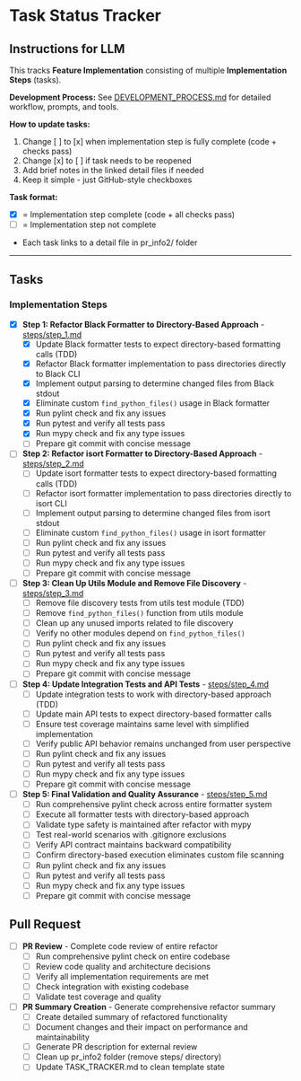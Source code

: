 # Task Status Tracker

## Instructions for LLM

This tracks **Feature Implementation** consisting of multiple **Implementation Steps** (tasks).

**Development Process:** See [DEVELOPMENT_PROCESS.md](./DEVELOPMENT_PROCESS.md) for detailed workflow, prompts, and tools.

**How to update tasks:**
1. Change [ ] to [x] when implementation step is fully complete (code + checks pass)
2. Change [x] to [ ] if task needs to be reopened
3. Add brief notes in the linked detail files if needed
4. Keep it simple - just GitHub-style checkboxes

**Task format:**
- [x] = Implementation step complete (code + all checks pass)
- [ ] = Implementation step not complete
- Each task links to a detail file in pr_info2/ folder

---

## Tasks

### Implementation Steps

- [x] **Step 1: Refactor Black Formatter to Directory-Based Approach** - [steps/step_1.md](steps/step_1.md)
  - [x] Update Black formatter tests to expect directory-based formatting calls (TDD)
  - [x] Refactor Black formatter implementation to pass directories directly to Black CLI
  - [x] Implement output parsing to determine changed files from Black stdout
  - [x] Eliminate custom `find_python_files()` usage in Black formatter
  - [x] Run pylint check and fix any issues
  - [x] Run pytest and verify all tests pass
  - [x] Run mypy check and fix any type issues
  - [ ] Prepare git commit with concise message

- [ ] **Step 2: Refactor isort Formatter to Directory-Based Approach** - [steps/step_2.md](steps/step_2.md)
  - [ ] Update isort formatter tests to expect directory-based formatting calls (TDD)
  - [ ] Refactor isort formatter implementation to pass directories directly to isort CLI
  - [ ] Implement output parsing to determine changed files from isort stdout
  - [ ] Eliminate custom `find_python_files()` usage in isort formatter
  - [ ] Run pylint check and fix any issues
  - [ ] Run pytest and verify all tests pass
  - [ ] Run mypy check and fix any type issues
  - [ ] Prepare git commit with concise message

- [ ] **Step 3: Clean Up Utils Module and Remove File Discovery** - [steps/step_3.md](steps/step_3.md)
  - [ ] Remove file discovery tests from utils test module (TDD)
  - [ ] Remove `find_python_files()` function from utils module
  - [ ] Clean up any unused imports related to file discovery
  - [ ] Verify no other modules depend on `find_python_files()`
  - [ ] Run pylint check and fix any issues
  - [ ] Run pytest and verify all tests pass
  - [ ] Run mypy check and fix any type issues
  - [ ] Prepare git commit with concise message

- [ ] **Step 4: Update Integration Tests and API Tests** - [steps/step_4.md](steps/step_4.md)
  - [ ] Update integration tests to work with directory-based approach (TDD)
  - [ ] Update main API tests to expect directory-based formatter calls
  - [ ] Ensure test coverage maintains same level with simplified implementation
  - [ ] Verify public API behavior remains unchanged from user perspective
  - [ ] Run pylint check and fix any issues
  - [ ] Run pytest and verify all tests pass
  - [ ] Run mypy check and fix any type issues
  - [ ] Prepare git commit with concise message

- [ ] **Step 5: Final Validation and Quality Assurance** - [steps/step_5.md](steps/step_5.md)
  - [ ] Run comprehensive pylint check across entire formatter system
  - [ ] Execute all formatter tests with directory-based approach
  - [ ] Validate type safety is maintained after refactor with mypy
  - [ ] Test real-world scenarios with .gitignore exclusions
  - [ ] Verify API contract maintains backward compatibility
  - [ ] Confirm directory-based execution eliminates custom file scanning
  - [ ] Run pylint check and fix any issues
  - [ ] Run pytest and verify all tests pass
  - [ ] Run mypy check and fix any type issues
  - [ ] Prepare git commit with concise message

## Pull Request

- [ ] **PR Review** - Complete code review of entire refactor
  - [ ] Run comprehensive pylint check on entire codebase
  - [ ] Review code quality and architecture decisions
  - [ ] Verify all implementation requirements are met
  - [ ] Check integration with existing codebase
  - [ ] Validate test coverage and quality

- [ ] **PR Summary Creation** - Generate comprehensive refactor summary
  - [ ] Create detailed summary of refactored functionality
  - [ ] Document changes and their impact on performance and maintainability
  - [ ] Generate PR description for external review
  - [ ] Clean up pr_info2 folder (remove steps/ directory)
  - [ ] Update TASK_TRACKER.md to clean template state